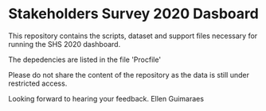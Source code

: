 # Stakeholders Survey 2020 Dasboard

This repository contains the scripts, dataset and support files necessary for running the SHS 2020 dashboard.

The depedencies are listed in the file 'Procfile'

Please do not share the content of the repository as the data is still under restricted access.

Looking forward to hearing your feedback.
Ellen Guimaraes

